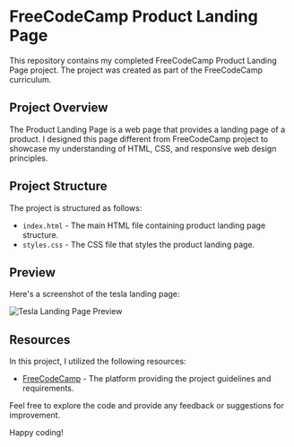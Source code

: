 # FreeCodeCamp Product Landing Page

This repository contains my completed FreeCodeCamp Product Landing Page project. The project was created as part of the FreeCodeCamp curriculum.

## Project Overview

The Product Landing Page is a web page that provides a landing page of a product. I designed this page different from FreeCodeCamp project to showcase my understanding of HTML, CSS, and responsive web design principles.

## Project Structure

The project is structured as follows:

- `index.html` - The main HTML file containing product landing page structure.
- `styles.css` - The CSS file that styles the product landing page.

## Preview

Here's a screenshot of the tesla landing page:

![Tesla Landing Page Preview](https://github.com/krushnarout/Tesla-Landing-Page/assets/129386740/6adddb85-51f1-46e8-97a6-494dcb0b5053)


## Resources

In this project, I utilized the following resources:

- [FreeCodeCamp](https://www.freecodecamp.org/) - The platform providing the project guidelines and requirements.

Feel free to explore the code and provide any feedback or suggestions for improvement.

Happy coding!
